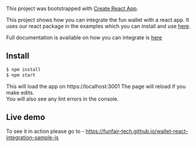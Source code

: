 This project was bootstrapped with [Create React App](https://github.com/facebook/create-react-app).

This project shows how you can integrate the fun wallet with a react app. It uses our react package in the examples which you can install and use [here](https://www.npmjs.com/package/@funfair-tech/wallet-react).

Full documentation is available on how you can integrate is [here](https://funfair-tech.github.io/fun-wallet-docs/guide/web-sdk/installing-sdk.html)

## Install

```bash
$ npm install
$ npm start
```

This will load the app on https://localhost:3001
The page will reload if you make edits.<br />
You will also see any lint errors in the console.

## Live demo

To see it in action please go to - https://funfair-tech.github.io/wallet-react-integration-sample-js
